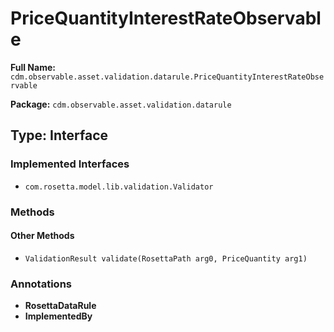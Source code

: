 # PriceQuantityInterestRateObservable

**Full Name:** `cdm.observable.asset.validation.datarule.PriceQuantityInterestRateObservable`

**Package:** `cdm.observable.asset.validation.datarule`

## Type: Interface

### Implemented Interfaces

- `com.rosetta.model.lib.validation.Validator`

### Methods

#### Other Methods

- `ValidationResult validate(RosettaPath arg0, PriceQuantity arg1)`

### Annotations

- **RosettaDataRule**
- **ImplementedBy**

